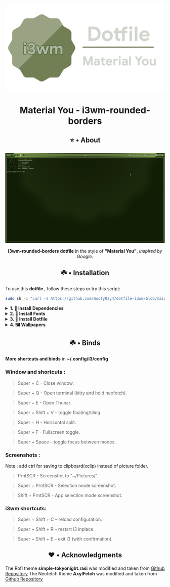 ![](https://github.com/GoofyOzy4/dotfile-i3wm/blob/main/Photos/Logo.png)
# <p align="center">Material You - i3wm-rounded-borders</p>
## <p align="center">⭐ • About</p>
![](https://github.com/GoofyOzy4/dotfile-i3wm/blob/main/Photos/Screenshot1027.png)
<p align="center"><b>i3wm-rounded-borders dotfile</b> in the style of <b>"Material You"</b>, <i>inspired by Google</i>.</p>

## <p align="center">☘️ • Installation</p>

To use this **dotfile** , follow these steps or try this script:
```bash
sudo sh -c "curl -s https://github.com/GoofyOzy4/dotfile-i3wm/blob/main/beta-install.sh | bash"
```

<details><summary><b>1. 💾 Install Dependencies</b></summary>

To install the required packages on different Linux distributions, use the following commands:

#### - Debian/Ubuntu-based:
```bash
sudo apt update && sudo apt install git unzip zip feh blueberry kitty neofetch maim picom rofi bluez polybar thunar xclip feh noto-fonts-emoji -y
```
#### - Arch/Manjaro
```bash
sudo pacman -S git unzip zip feh blueberry kitty neofetch maim picom rofi bluez polybar thunar xclip feh noto-fonts-emoji --noconfirm
```
#### - Fedora
```bash
sudo dnf install git unzip zip feh blueberry kitty neofetch maim picom rofi bluez polybar thunar xclip feh noto-fonts-emoji -y
```
#### - OpenSUSE
```bash
sudo zypper install git unzip zip feh blueberry kitty neofetch maim picom rofi bluez polybar thunar xclip feh noto-fonts-emoji -y
```
### - and install [Pywal16](https://github.com/eylles/pywal16) and [Google Dot](https://github.com/ful1e5/Google_Cursor)
</details>

<details> 
<summary><b>2. 💬 Install Fonts</b></summary>

### • Create a local fonts directory if it doesn't exist
```bash
mkdir -p ~/.local/share/fonts
```

### • Download the fonts zip files
##### - JetBrainsMono
```bash
wget https://github.com/ryanoasis/nerd-fonts/releases/download/v3.2.1/JetBrainsMono.zip
```
##### - Google Sans
```bash
git clone https://github.com/hprobotic/Google-Sans-Font.git
```
##### - Iosevka
```bash
wget https://github.com/ryanoasis/nerd-fonts/releases/download/v3.2.1/Iosevka.zip
```

### • Unzip and move the downloaded files
```bash
unzip JetBrainsMono.zip -d ~/.local/share/fonts/Iosevka
```
```bash
unzip Iosevka.zip -d ~/.local/share/fonts/Iosevka
```
```bash
mv Google-Sans-Font ~/.local/share/fonts/
```

### • Clean up the downloaded zip file and extracted directory
```bash
rm -rf JetBrainsMono JetBrainsMono.zip
```
```bash
rm -rf Iosevka.zip
```
```bash
rm -rf Google-Sans-Font
```
</details>
<details><summary><b>3. 🎨 Install Dotfile </b></summary>

### • Clone this repository

```bash
git clone https://github.com/GoofyOzy4/dotfile-i3wm /tmp/dotfile-i3wm
```
### • Extract dotfiles to your system
```bash
cp -r /tmp/dotfile-i3wm/.config/* ~/.config/
```
```bash
cp -r /tmp/dotfile-i3wm/.local/share/* ~/.local/share/
```

### • Clean up the downloaded zip file
```bash
rm -rf /tmp/dotfile-i3wm
```
</details>

</details>
<details><summary><b>4. 🖼️ Wallpapers </b></summary>

**Wallpapers** are located in **~/Wallpaper/** , they should be named **Wallpaper.png** *(Other formats are also supported but you need to change the config in ~/.config/i3/config)*

To install my wallpaper, which is included in the dotfile, you need to write these commands:

### • Create a wallpaper directory if it doesn't exist
```bash
mkdir -p ~/Wallpaper
```
### • Clone this repository
```bash
git clone https://github.com/GoofyOzy4/dotfile-i3wm /tmp/dotfile-i3wm
```
### • Extract Wallpaper to ~/Wallpaper/
```bash
cp -r /tmp/dotfile-i3wm/Wallpaper/Wallpaper.png ~/Wallpaper/
```
### • Clean up the downloaded zip file
```bash
rm -rf /tmp/dotfile-i3wm
```
</details>

## <p align="center">☘️ • Binds</p>
**More shortcuts and binds** in **~/.config/i3/config**

### Window and shortcuts :
> Super + C - Close window.

> Super + Q - Open terminal (kitty and hold neofetch).

> Super + E - Open Thunar.

> Super + Shift + V – toggle floating/tiling.

> Super + H - Horisontal split.

> Super + F - Fullscreen toggle.

> Super + Space – toggle focus between modes.

### Screenshots :
Note : add ctrl for saving to clipboard(xclip) instead of picture folder.
> PrntSCR - Screenshot to "~/Pictures/".

> Super + PrntSCR - Selection mode screenshot.

> Shift + PrntSCR - App selection mode screenshot.

### i3wm shortcuts:

> Super + Shift + C – reload configuration.

> Super + Shift + R – restart i3 inplace.

> Super + Shift + E – exit i3 (with confirmation).

## <p align="center">❤️ • Acknowledgments</p>
The Rofi theme **simple-tokyonight.rasi** was modified and taken from [Github Repository](https://github.com/newmanls/rofi-themes-collection)
The Neofetch theme **AxylFetch** was modified and taken from [Github Repository](https://github.com/Chick2D/neofetch-themes)
